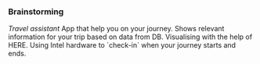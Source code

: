 ### Brainstorming

_Travel assistant_
App that help you on your journey. Shows relevant information for your trip based on data from DB. Visualising with the help of HERE. Using Intel hardware to ´check-in´ when your journey starts and ends.
